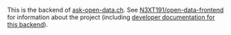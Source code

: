 This is the backend of [ask-open-data.ch](https://ask-open-data.ch). See [N3XT191/open-data-frontend](https://github.com/N3XT191/open-data-frontend) for information about the project (including [developer documentation for this backend](https://github.com/N3XT191/open-data-frontend/blob/main/doc/developing.md#backend)).
